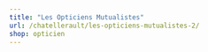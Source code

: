 ```yaml
---
title: "Les Opticiens Mutualistes"
url: /chatellerault/les-opticiens-mutualistes-2/
shop: opticien
---
```

